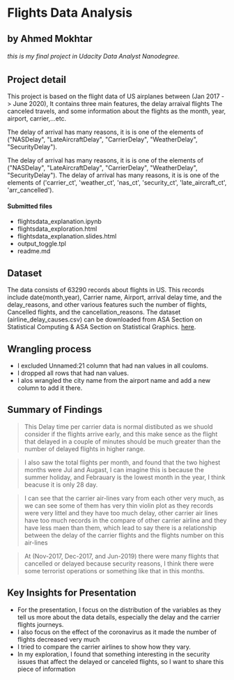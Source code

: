 # Flights Data Analysis
## by Ahmed Mokhtar
###### this is my final project in Udacity Data Analyst Nanodegree.

## Project detail
This project is based on the flight data of US airplanes between (Jan 2017 -> June 2020), It contains three main features, the delay arraival flights The canceled travels, and some information about the flights as the month, year, airport, carrier,...etc.

The delay of arrival has many reasons, it is is one of the elements of ("NASDelay", "LateAircraftDelay", "CarrierDelay", "WeatherDelay", "SecurityDelay"). 

The delay of arrival has many reasons, it is is one of the elements of ("NASDelay", "LateAircraftDelay", "CarrierDelay", "WeatherDelay", "SecurityDelay"). 
The delay of arrival has many reasons, it is is one of the elements of ('carrier_ct', 'weather_ct', 'nas_ct', 'security_ct', 'late_aircraft_ct', 'arr_cancelled').

#### Submitted files
- flightsdata_explanation.ipynb  
- flightsdata_exploration.html   
- flightsdata_explanation.slides.html   
- output_toggle.tpl   
- readme.md    

   
## Dataset
The data consists of 63290 records about flights in US. This records include date(month,year), Carrier name, Airport, arrival delay time, and the delay_reasons, and other various features such the number of flights, Cancelled flights, and the cancellation_reasons.
The dataset (airline_delay_causes.csv) can be downloaded from ASA Section on Statistical Computing & ASA Section on Statistical Graphics. [here](https://community.amstat.org/jointscsg-section/home).

## Wrangling process
* I excluded Unnamed:21 column that had nan values in all couloms.
* I dropped all rows that had nan values.
* I alos wrangled the city name from the airport name and add a new column to add it there.


## Summary of Findings

> This Delay time per carrier data is normal distibuted as we shuold consider if the flights arrive early, and this make sence as the flight that delayed in a couple of minutes should be much greater than the number of delayed flights in higher range.

> I also saw the total flights per month, and found that the two highest months were Jul and Augast, I can imagine this is because the summer holiday, and Febrauary is the lowest month in the year, I think beacuse it is only 28 day.

> I can see that the carrier air-lines vary from each other very much, as we can see some of them has very thin violin plot as they records were very littel and they have too much delay, other carrier air lines have too much records in the compare of other carrier airline and they have less maen than them, which lead to say there is a relationship between the delay of the carrier flights and the flights number on this air-lines

> At (Nov-2017, Dec-2017, and Jun-2019) there were many flights that cancelled or delayed because security reasons, I think there were some terrorist operations or something like that in this months.


## Key Insights for Presentation
* For the presentation, I focus on the distribution of the variables as they tell us more about the data details, especially the delay and the carrier flights journeys.
* I also focus on the effect of the coronavirus as it made the number of flights decreased very much
* I tried to compare the carrier airlines to show how they vary.
* In my exploration, I found that something interesting in the security issues that affect the delayed or canceled flights, so I want to share this piece of information
